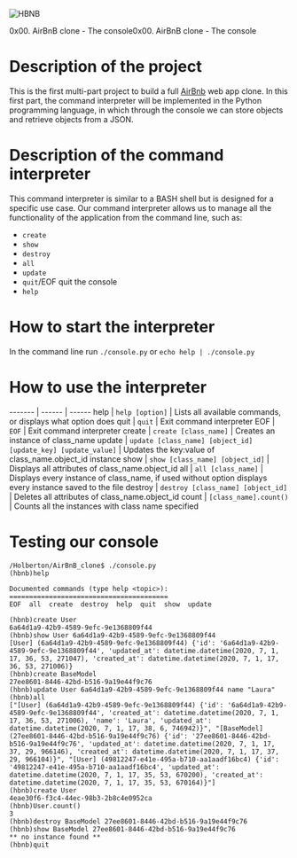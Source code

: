 ![HBNB](https://user-images.githubusercontent.com/54350108/85913016-b08ba100-b7f6-11ea-8f18-0c27ce10e218.jpg)

0x00. AirBnB clone - The console0x00. AirBnB clone - The console

# Description of the project
This is the first multi-part project to build a full [AirBnb](https://es.airbnb.com/?_set_bev_on_new_domain=1592945111_bWw%2By%2F%2FvZh5U%2BDGg) web app clone. In this first part, the command interpreter will be implemented in the Python programming language, in which through the console we can store objects and retrieve objects from a JSON.

# Description of the command interpreter
This command interpreter is similar to a BASH shell but is designed for a specific use case.
Our command interpreter allows us to manage all the functionality of the application from the command line, such as:
- `create`
- `show`
- `destroy`
- `all`
- `update`
- `quit`/EOF quit the console
- `help`

# How to start the interpreter
In the command line run `./console.py` or `echo help | ./console.py`
# How to use the interpreter

------- | ------ | ------
help | `help [option]` | Lists all available commands, or displays what option does
quit | `quit` | Exit command interpreter
EOF | `EOF` | Exit command interpreter
create | `create [class_name]` | Creates an instance of class_name
update | `update [class_name] [object_id] [update_key] [update_value]` | Updates the key:value of class_name.object_id instance
show | `show [class_name] [object_id]` | Displays all attributes of class_name.object_id
all | `all [class_name]` | Displays every instance of class_name, if used without option displays every instance saved to the file
destroy | `destroy [class_name] [object_id]` | Deletes all attributes of class_name.object_id
count | `[class_name].count()` | Counts all the instances with class name specified

#  Testing our console
```
/Holberton/AirBnB_clone$ ./console.py
(hbnb)help

Documented commands (type help <topic>):
========================================
EOF  all  create  destroy  help  quit  show  update

(hbnb)create User
6a64d1a9-42b9-4589-9efc-9e1368809f44
(hbnb)show User 6a64d1a9-42b9-4589-9efc-9e1368809f44
[User] (6a64d1a9-42b9-4589-9efc-9e1368809f44) {'id': '6a64d1a9-42b9-4589-9efc-9e1368809f44', 'updated_at': datetime.datetime(2020, 7, 1, 17, 36, 53, 271047), 'created_at': datetime.datetime(2020, 7, 1, 17, 36, 53, 271006)}
(hbnb)create BaseModel
27ee8601-8446-42bd-b516-9a19e44f9c76
(hbnb)update User 6a64d1a9-42b9-4589-9efc-9e1368809f44 name "Laura"
(hbnb)all
["[User] (6a64d1a9-42b9-4589-9efc-9e1368809f44) {'id': '6a64d1a9-42b9-4589-9efc-9e1368809f44', 'created_at': datetime.datetime(2020, 7, 1, 17, 36, 53, 271006), 'name': 'Laura', 'updated_at': datetime.datetime(2020, 7, 1, 17, 38, 6, 746942)}", "[BaseModel] (27ee8601-8446-42bd-b516-9a19e44f9c76) {'id': '27ee8601-8446-42bd-b516-9a19e44f9c76', 'updated_at': datetime.datetime(2020, 7, 1, 17, 37, 29, 966146), 'created_at': datetime.datetime(2020, 7, 1, 17, 37, 29, 966104)}", "[User] (49812247-e41e-495a-b710-aa1aadf16bc4) {'id': '49812247-e41e-495a-b710-aa1aadf16bc4', 'updated_at': datetime.datetime(2020, 7, 1, 17, 35, 53, 670200), 'created_at': datetime.datetime(2020, 7, 1, 17, 35, 53, 670164)}"]
(hbnb)create User
4eae30f6-f3c4-44ec-98b3-2b8c4e0952ca
(hbnb)User.count()
3
(hbnb)destroy BaseModel 27ee8601-8446-42bd-b516-9a19e44f9c76
(hbnb)show BaseModel 27ee8601-8446-42bd-b516-9a19e44f9c76
** no instance found **
(hbnb)quit
```
